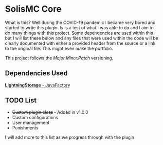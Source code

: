 # SolisMC Core
What is this? Well during the COVID-19 pandemic I became very bored and started to write this plugin. Is is a test of what I was able to do and I aim to do many things with this project. Some dependencies are used within this but I will list these below and any files that were used within the code will be clearly documented with either a provided header from the source or a link to the original file. This might even make the portfolio.

This project follows the *Major.Minor.Patch* versioning.


## Dependencies Used

[**LightningStorage** - JavaFactory](https://github.com/JavaFactoryDev/LightningStorage)

## TODO List

 - ~~Custom plugin class~~ - Added in v1.0.0
 - Custom configurations
 - User management
 - Punishments

I will add more to this list as we progress through with the plugin
